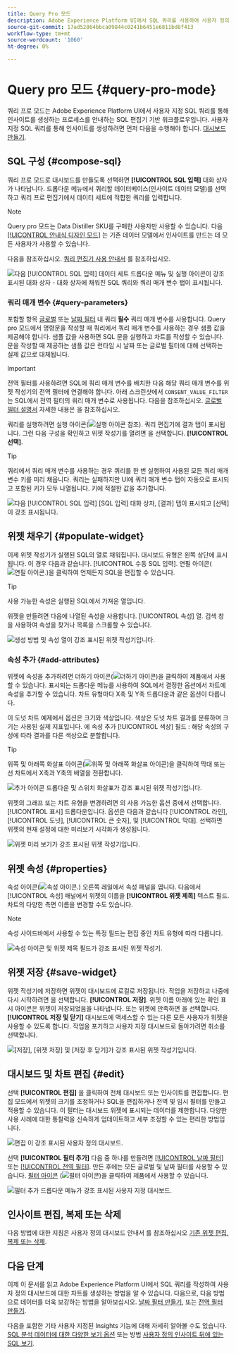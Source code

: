 ```yaml
---
title: Query Pro 모드
description: Adobe Experience Platform UI에서 SQL 쿼리를 사용하여 사용자 정의 대시보드용 차트를 생성하는 방법에 대해 알아봅니다.
source-git-commit: 17ad52864bbca09844c0241b6451e6811bd8f413
workflow-type: tm+mt
source-wordcount: '1060'
ht-degree: 0%

---
```


# Query pro 모드 {#query-pro-mode}

쿼리 프로 모드는 Adobe Experience Platform UI에서 사용자 지정 SQL 쿼리를 통해 인사이트를 생성하는 프로세스를 안내하는 SQL 편집기 기반 워크플로우입니다. 사용자 지정 SQL 쿼리를 통해 인사이트를 생성하려면 먼저 다음을 수행해야 합니다. [대시보드 만들기](./overview.md#create-custom-dashboard).

## SQL 구성 {#compose-sql}

쿼리 프로 모드로 대시보드를 만들도록 선택하면 **[!UICONTROL SQL 입력]** 대화 상자가 나타납니다. 드롭다운 메뉴에서 쿼리할 데이터베이스(인사이트 데이터 모델)를 선택하고 쿼리 프로 편집기에서 데이터 세트에 적합한 쿼리를 입력합니다.

>[!NOTE]
>
>Query pro 모드는 Data Distiller SKU를 구매한 사용자만 사용할 수 있습니다. 다음 [[!UICONTROL 안내식 디자인 모드]](../../user-defined-dashboards.md) 는 기존 데이터 모델에서 인사이트를 만드는 데 모든 사용자가 사용할 수 있습니다.

다음을 참조하십시오. [쿼리 편집기 사용 안내서](../../../query-service/ui/user-guide.md#query-authoring) 를 참조하십시오.

![다음 [!UICONTROL SQL 입력] 데이터 세트 드롭다운 메뉴 및 실행 아이콘이 강조 표시된 대화 상자 - 대화 상자에 채워진 SQL 쿼리와 쿼리 매개 변수 탭이 표시됩니다.](../../images/customizable-insights/enter-sql-database-dropdown.png)

### 쿼리 매개 변수 {#query-parameters}

포함할 항목 [글로벌](./filters/global-filter.md) 또는 [날짜 필터](./filters/date-filter.md) 내 쿼리 **필수** 쿼리 매개 변수를 사용합니다. Query pro 모드에서 명령문을 작성할 때 쿼리에서 쿼리 매개 변수를 사용하는 경우 샘플 값을 제공해야 합니다. 샘플 값을 사용하면 SQL 문을 실행하고 차트를 작성할 수 있습니다. 문을 작성할 때 제공하는 샘플 값은 런타임 시 날짜 또는 글로벌 필터에 대해 선택하는 실제 값으로 대체됩니다.



>[!IMPORTANT]
>
>전역 필터를 사용하려면 SQL에 쿼리 매개 변수를 배치한 다음 해당 쿼리 매개 변수를 위젯 작성기의 전역 필터에 연결해야 합니다. 아래 스크린샷에서 `CONSENT_VALUE_FILTER` 는 SQL에서 전역 필터의 쿼리 매개 변수로 사용됩니다. 다음을 참조하십시오. [글로벌 필터 설명서](./filters/global-filter.md#enable-global-filter) 자세한 내용은 을 참조하십시오.

쿼리를 실행하려면 실행 아이콘(![실행 아이콘](../../images/customizable-insights/run-icon.png) 참조). 쿼리 편집기에 결과 탭이 표시됩니다. 그런 다음 구성을 확인하고 위젯 작성기를 열려면 을 선택합니다. **[!UICONTROL 선택]**.

>[!TIP]
>
>쿼리에서 쿼리 매개 변수를 사용하는 경우 쿼리를 한 번 실행하여 사용된 모든 쿼리 매개 변수 키를 미리 채웁니다. 쿼리는 실패하지만 UI에 쿼리 매개 변수 탭이 자동으로 표시되고 포함된 키가 모두 나열됩니다. 키에 적절한 값을 추가합니다.

![다음 [!UICONTROL SQL 입력] [SQL 입력] 대화 상자, [결과] 탭이 표시되고 [선택]이 강조 표시됩니다.](../../images/customizable-insights/enter-sql-select.png)

## 위젯 채우기 {#populate-widget}

이제 위젯 작성기가 실행된 SQL의 열로 채워집니다. 대시보드 유형은 왼쪽 상단에 표시됩니다. 이 경우 다음과 같습니다. [!UICONTROL 수동 SQL 입력]. 연필 아이콘(![연필 아이콘.](../../images/customizable-insights/edit-icon.png))을 클릭하여 언제든지 SQL을 편집할 수 있습니다.

>[!TIP]
>
>사용 가능한 속성은 실행된 SQL에서 가져온 열입니다.

위젯을 만들려면 다음에 나열된 속성을 사용합니다. [!UICONTROL 속성] 열. 검색 창을 사용하여 속성을 찾거나 목록을 스크롤할 수 있습니다.

![생성 방법 및 속성 열이 강조 표시된 위젯 작성기입니다.](../../images/customizable-insights/creation-method-and-attribute-column.png)

### 속성 추가 {#add-attributes}

위젯에 속성을 추가하려면 더하기 아이콘(![더하기 아이콘](../../images/customizable-insights/add-icon.png))을 클릭하여 제품에서 사용할 수 있습니다. 표시되는 드롭다운 메뉴를 사용하여 SQL에서 결정한 옵션에서 차트에 속성을 추가할 수 있습니다. 차트 유형마다 X축 및 Y축 드롭다운과 같은 옵션이 다릅니다.

이 도넛 차트 예제에서 옵션은 크기와 색상입니다. 색상은 도넛 차트 결과를 분류하며 크기는 사용된 실제 지표입니다. 에 속성 추가 [!UICONTROL 색상] 필드 : 해당 속성의 구성에 따라 결과를 다른 색상으로 분할합니다.

>[!TIP]
>
>위쪽 및 아래쪽 화살표 아이콘(![위쪽 및 아래쪽 화살표 아이콘](../../images/customizable-insights/switch-axis-icon.png))을 클릭하여 막대 또는 선 차트에서 X축과 Y축의 배열을 전환합니다.

![추가 아이콘 드롭다운 및 스위치 화살표가 강조 표시된 위젯 작성기입니다.](../../images/customizable-insights/add-icon-and-switch-arrows.png)

위젯의 그래프 또는 차트 유형을 변경하려면 의 사용 가능한 옵션 중에서 선택합니다. [!UICONTROL 표시] 드롭다운입니다. 옵션은 다음과 같습니다 [!UICONTROL 라인], [!UICONTROL 도넛], [!UICONTROL 큰 숫자], 및 [!UICONTROL 막대]. 선택하면 위젯의 현재 설정에 대한 미리보기 시각화가 생성됩니다.

![위젯 미리 보기가 강조 표시된 위젯 작성기입니다.](../../images/customizable-insights/widget-preview.png)

## 위젯 속성 {#properties}

속성 아이콘(![속성 아이콘.](../../images/customizable-insights/properties-icon.png)) 오른쪽 레일에서 속성 패널을 엽니다. 다음에서 [!UICONTROL 속성] 패널에서 위젯의 이름을 **[!UICONTROL 위젯 제목]** 텍스트 필드. 차트의 다양한 측면 이름을 변경할 수도 있습니다.

>[!NOTE]
>
>속성 사이드바에서 사용할 수 있는 특정 필드는 편집 중인 차트 유형에 따라 다릅니다.

![속성 아이콘 및 위젯 제목 필드가 강조 표시된 위젯 작성기.](../../images/customizable-insights/widget-properties-title-text.png)

## 위젯 저장 {#save-widget}

위젯 작성기에 저장하면 위젯이 대시보드에 로컬로 저장됩니다. 작업을 저장하고 나중에 다시 시작하려면 을 선택합니다. **[!UICONTROL 저장]**. 위젯 이름 아래에 있는 확인 표시 아이콘은 위젯이 저장되었음을 나타냅니다. 또는 위젯에 만족하면 을 선택합니다. **[!UICONTROL 저장 및 닫기]** 대시보드에 액세스할 수 있는 다른 모든 사용자가 위젯을 사용할 수 있도록 합니다. 작업을 포기하고 사용자 지정 대시보드로 돌아가려면 취소를 선택합니다.

![[저장], [위젯 저장] 및 [저장 후 닫기]가 강조 표시된 위젯 작성기입니다.](../../images/customizable-insights/insight-saved.png)

## 대시보드 및 차트 편집 {#edit}

선택 **[!UICONTROL 편집]** 을 클릭하여 전체 대시보드 또는 인사이트를 편집합니다. 편집 모드에서 위젯의 크기를 조정하거나 SQL을 편집하거나 전역 및 임시 필터를 만들고 적용할 수 있습니다. 이 필터는 대시보드 위젯에 표시되는 데이터를 제한합니다. 다양한 사용 사례에 대한 통찰력을 신속하게 업데이트하고 세부 조정할 수 있는 편리한 방법입니다.

![편집 이 강조 표시된 사용자 정의 대시보드.](../../images/customizable-insights/edit-dashboard.png)

선택 **[!UICONTROL 필터 추가]** 다음 중 하나를 만들려면 [[!UICONTROL 날짜 필터]](#create-date-filter) 또는 [[!UICONTROL 전역 필터]](#create-global-filter). 만든 후에는 모든 글로벌 및 날짜 필터를 사용할 수 있습니다. [필터 아이콘](#select-global-filter) (![필터 아이콘](../../images/customizable-insights/filter.png))을 클릭하여 제품에서 사용할 수 있습니다.

![필터 추가 드롭다운 메뉴가 강조 표시된 사용자 지정 대시보드.](../../images/customizable-insights/add-filter.png)

## 인사이트 편집, 복제 또는 삭제

다음 방법에 대한 지침은 사용자 정의 대시보드 안내서 를 참조하십시오 [기존 위젯 편집, 복제 또는 삭제](../../user-defined-dashboards.md#duplicate).

## 다음 단계

이제 이 문서를 읽고 Adobe Experience Platform UI에서 SQL 쿼리를 작성하여 사용자 정의 대시보드에 대한 차트를 생성하는 방법을 알 수 있습니다. 다음으로, 다음 방법으로 데이터를 더욱 보강하는 방법을 알아보십시오. [날짜 필터 만들기](./filters/date-filter.md), 또는 [전역 필터 만들기](./filters/global-filter.md).

다음을 포함한 기타 사용자 지정된 Insights 기능에 대해 자세히 알아볼 수도 있습니다. [SQL 분석 데이터에 대한 다양한 보기 옵션](./view-more.md) 또는 방법 [사용자 정의 인사이트 뒤에 있는 SQL 보기](./view-sql.md).
